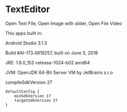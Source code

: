 # TextEditor
Open Text File, Open Image with slider, Open File Video

This apps built in:

Android Studio 3.1.3

Build #AI-173.4819257, built on June 5, 2018

JRE: 1.8.0_152-release-1024-b02 amd64

JVM: OpenJDK 64-Bit Server VM by JetBrains s.r.o


compileSdkVersion 27

    defaultConfig {
        minSdkVersion 17
        targetSdkVersion 27
    }
